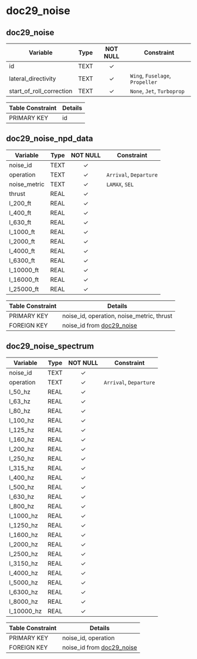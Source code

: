 # doc29_noise

## doc29_noise

| Variable                 | Type | NOT NULL | Constraint                      |
|--------------------------|------|:--------:|---------------------------------|
| id                       | TEXT | &#10003; |                                 |
| lateral_directivity      | TEXT | &#10003; | `Wing`, `Fuselage`, `Propeller` |
| start_of_roll_correction | TEXT | &#10003; | `None`, `Jet`, `Turboprop`      |

| Table Constraint | Details |
|------------------|---------|
| PRIMARY KEY      | id		 |

## doc29_noise_npd_data

| Variable     | Type | NOT NULL | Constraint             |
|--------------|------|:--------:|------------------------|
| noise_id     | TEXT | &#10003; |                        |
| operation    | TEXT | &#10003; | `Arrival`, `Departure` |
| noise_metric | TEXT | &#10003; | `LAMAX`, `SEL`         |
| thrust       | REAL | &#10003; |                        |
| l_200_ft     | REAL | &#10003; |                        |
| l_400_ft     | REAL | &#10003; |                        |
| l_630_ft     | REAL | &#10003; |                        |
| l_1000_ft    | REAL | &#10003; |                        |
| l_2000_ft    | REAL | &#10003; |                        |
| l_4000_ft    | REAL | &#10003; |                        |
| l_6300_ft    | REAL | &#10003; |                        |
| l_10000_ft   | REAL | &#10003; |                        |
| l_16000_ft   | REAL | &#10003; |                        |
| l_25000_ft   | REAL | &#10003; |                        |

| Table Constraint | Details                                   |
|------------------|-------------------------------------------|
| PRIMARY KEY      | noise_id, operation, noise_metric, thrust |
| FOREIGN KEY      | noise_id from [doc29_noise](#doc29_noise) |

## doc29_noise_spectrum

| Variable   | Type | NOT NULL | Constraint             |
|------------|------|:--------:|------------------------|
| noise_id   | TEXT | &#10003; |                        |
| operation  | TEXT | &#10003; | `Arrival`, `Departure` |
| l_50_hz    | REAL | &#10003; |                        |
| l_63_hz    | REAL | &#10003; |                        |
| l_80_hz    | REAL | &#10003; |                        |
| l_100_hz   | REAL | &#10003; |                        |
| l_125_hz   | REAL | &#10003; |                        |
| l_160_hz   | REAL | &#10003; |                        |
| l_200_hz   | REAL | &#10003; |                        |
| l_250_hz   | REAL | &#10003; |                        |
| l_315_hz   | REAL | &#10003; |                        |
| l_400_hz   | REAL | &#10003; |                        |
| l_500_hz   | REAL | &#10003; |                        |
| l_630_hz   | REAL | &#10003; |                        |
| l_800_hz   | REAL | &#10003; |                        |
| l_1000_hz  | REAL | &#10003; |                        |
| l_1250_hz  | REAL | &#10003; |                        |
| l_1600_hz  | REAL | &#10003; |                        |
| l_2000_hz  | REAL | &#10003; |                        |
| l_2500_hz  | REAL | &#10003; |                        |
| l_3150_hz  | REAL | &#10003; |                        |
| l_4000_hz  | REAL | &#10003; |                        |
| l_5000_hz  | REAL | &#10003; |                        |
| l_6300_hz  | REAL | &#10003; |                        |
| l_8000_hz  | REAL | &#10003; |                        |
| l_10000_hz | REAL | &#10003; |                        |

| Table Constraint | Details                                   |
|------------------|-------------------------------------------|
| PRIMARY KEY      | noise_id, operation                       |
| FOREIGN KEY      | noise_id from [doc29_noise](#doc29_noise) |